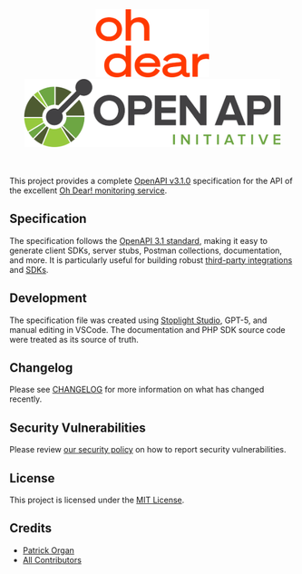 <center>
    <img src="./assets/oh-dear-logo-rgb.png" alt="Oh Dear!" width="200"/>
    <br/>
    <img src="./assets/openapi-pantone.png" alt="OpenAPI" height="120"/>
</center>
<br/>
<br/>

This project provides a complete [OpenAPI v3.1.0](https://spec.openapis.org/oas/v3.1.0) specification for the API of the excellent
[Oh Dear! monitoring service](https://ohdear.app).

## Specification

The specification follows the [OpenAPI 3.1 standard](https://spec.openapis.org/oas/v3.1.0), making it easy to generate client SDKs,
server stubs, Postman collections, documentation, and more. It is particularly useful for building robust [third-party integrations](https://ohdear.app/docs/integrations/3rd-party-integrations-of-oh-dear) 
and [SDKs](https://ohdear.app/docs/integrations/the-oh-dear-php-sdk).

## Development

The specification file was created using [Stoplight Studio](https://stoplight.io/studio/), GPT-5, and manual editing in VSCode. The documentation and PHP SDK source code were treated as its source of truth.

## Changelog

Please see [CHANGELOG](CHANGELOG.md) for more information on what has changed recently.

## Security Vulnerabilities

Please review [our security policy](../../security/policy) on how to report security vulnerabilities.

## License

This project is licensed under the [MIT License](./LICENSE.md).

## Credits

- [Patrick Organ](https://github.com/patinthehat)
- [All Contributors](../../contributors)
